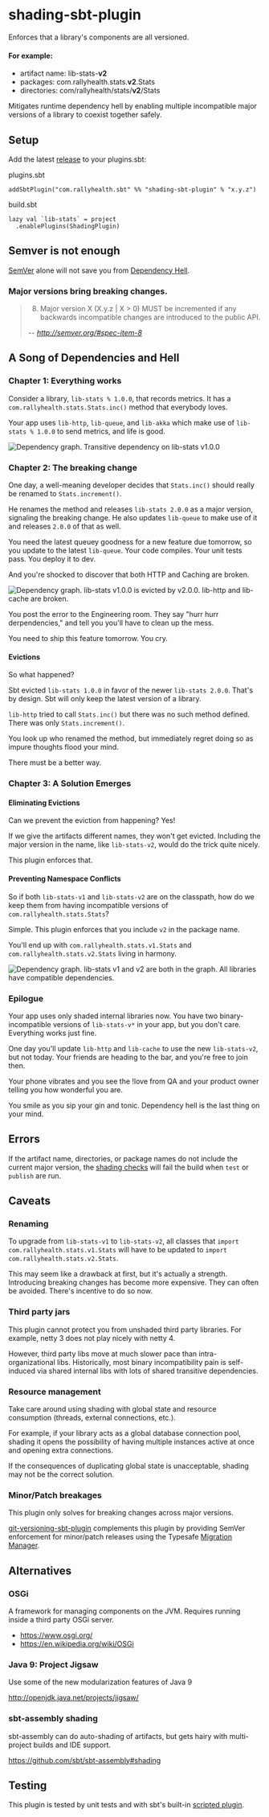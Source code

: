 # shading-sbt-plugin

Enforces that a library's components are all versioned.

#### For example:
* artifact name: lib-stats-__v2__
* packages: com.rallyhealth.stats.__v2__.Stats
* directories: com/rallyhealth/stats/__v2__/Stats

Mitigates runtime dependency hell by enabling multiple incompatible major versions of a library to coexist together safely.

## Setup
Add the latest [release](https://github.com/rallyhealth/shading-sbt-plugin/releases) to your plugins.sbt:

plugins.sbt
```
addSbtPlugin("com.rallyhealth.sbt" %% "shading-sbt-plugin" % "x.y.z")
```

build.sbt
```
lazy val `lib-stats` = project
  .enablePlugins(ShadingPlugin)
```

## Semver is not enough
[SemVer](http://semver.org/) alone will not save you from [Dependency Hell](https://en.wikipedia.org/wiki/Dependency_hell).  

### Major versions bring breaking changes.
> 8. Major version X (X.y.z | X > 0) MUST be incremented if any backwards incompatible changes are introduced to the public API.
>
> -- <cite>http://semver.org/#spec-item-8</cite>

## A Song of Dependencies and Hell
### Chapter 1: Everything works

Consider a library, `lib-stats % 1.0.0`, that records metrics. It has a `com.rallyhealth.stats.Stats.inc()` method that everybody loves.

Your app uses `lib-http`, `lib-queue`, and `lib-akka` which make use of `lib-stats % 1.0.0` to send metrics, and life is good.

![Dependency graph. Transitive dependency on lib-stats v1.0.0](readme/dependency-hell-v1.png)

### Chapter 2: The breaking change
One day, a well-meaning developer decides that `Stats.inc()` should really be renamed to `Stats.increment()`.

He renames the method and releases `lib-stats 2.0.0` as a major version, signaling the breaking change. He also updates `lib-queue` to make use of it and releases `2.0.0` of that as well.

You need the latest queuey goodness for a new feature due tomorrow, so you update to the latest `lib-queue`. Your code compiles. Your unit tests pass. You deploy it to dev.

And you're shocked to discover that both HTTP and Caching are broken.

![Dependency graph. lib-stats v1.0.0 is evicted by v2.0.0. lib-http and lib-cache are broken.](readme/dependency-hell-v2.png)

You post the error to the Engineering room. They say "hurr hurr derpendencies," and tell you you'll have to clean up the mess.

You need to ship this feature tomorrow. You cry.

#### Evictions
So what happened?

Sbt evicted `lib-stats 1.0.0` in favor of the newer `lib-stats 2.0.0`. That's by design. Sbt will only keep the latest version of a library.

`lib-http` tried to call `Stats.inc()` but there was no such method defined. There was only `Stats.increment()`.

You look up who renamed the method, but immediately regret doing so as impure thoughts flood your mind.

There must be a better way.

### Chapter 3: A Solution Emerges
#### Eliminating Evictions
Can we prevent the eviction from happening? Yes!

If we give the artifacts different names, they won't get evicted. Including the major version in the name, like `lib-stats-v2`, would do the trick quite nicely.

This plugin enforces that.

#### Preventing Namespace Conflicts
So if both `lib-stats-v1` and `lib-stats-v2` are on the classpath, how do we keep them from having incompatible versions of `com.rallyhealth.stats.Stats`?

Simple. This plugin enforces that you include `v2` in the package name.

You'll end up with `com.rallyhealth.stats.v1.Stats` and `com.rallyhealth.stats.v2.Stats` living in harmony.

![Dependency graph. lib-stats v1 and v2 are both in the graph. All libraries have compatible dependencies.](readme/dependency-hell-shaded.png)

### Epilogue
Your app uses only shaded internal libraries now.  You have two binary-incompatible versions of `lib-stats-v*` in your app, but you don't care. Everything works just fine.

One day you'll update `lib-http` and `lib-cache` to use the new `lib-stats-v2`, but not today. Your friends are heading to the bar, and you're free to join then.

Your phone vibrates and you see the !love from QA and your product owner telling you how wonderful you are.

You smile as you sip your gin and tonic. Dependency hell is the last thing on your mind.

## Errors
If the artifact name, directories, or package names do not include the current major version, the [shading checks](https://github.com/rallyhealth/shading-sbt-plugin/blob/master/src/main/scala/com/rallyhealth/sbt/shading/ShadingPlugin.scala#L24-L28) will fail the build when `test` or `publish` are run.

## Caveats

### Renaming
To upgrade from `lib-stats-v1` to `lib-stats-v2`, all classes that `import com.rallyhealth.stats.v1.Stats` will have to be updated to `import com.rallyhealth.stats.v2.Stats`.

This may seem like a drawback at first, but it's actually a strength. Introducing breaking changes has become more expensive. They can often be avoided. There's incentive to do so now.

### Third party jars
This plugin cannot protect you from unshaded third party libraries. For example, netty 3 does not play nicely with netty 4.

However, third party libs move at much slower pace than intra-organizational libs. Historically, most binary incompatibility pain is self-induced via shared internal libs with lots of shared transitive dependencies.

### Resource management
Take care around using shading with global state and resource consumption (threads, external connections, etc.).

For example, if your library acts as a global database connection pool, shading it opens the possibility of having multiple instances active at once and opening extra connections.

If the consequences of duplicating global state is unacceptable, shading may not be the correct solution.

### Minor/Patch breakages
This plugin only solves for breaking changes across major versions.

[git-versioning-sbt-plugin](https://github.com/rallyhealth/git-versioning-sbt-plugin#checking-semantic-versioning) complements this plugin by providing SemVer enforcement for minor/patch releases using the Typesafe [Migration Manager](https://github.com/typesafehub/migration-manager).

## Alternatives

### OSGi
A framework for managing components on the JVM. Requires running inside a third party OSGi server.

* https://www.osgi.org/
* https://en.wikipedia.org/wiki/OSGi

### Java 9: Project Jigsaw
Use some of the new modularization features of Java 9

http://openjdk.java.net/projects/jigsaw/

### sbt-assembly shading
sbt-assembly can do auto-shading of artifacts, but gets hairy with multi-project builds and IDE support.

https://github.com/sbt/sbt-assembly#shading

## Testing
This plugin is tested by unit tests and with sbt's built-in [scripted plugin](http://eed3si9n.com/testing-sbt-plugins).

